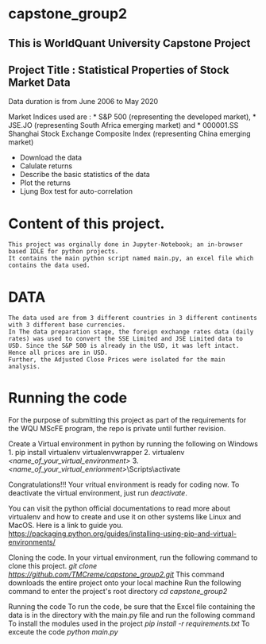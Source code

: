 # capstone_group2

## This is WorldQuant University Capstone Project 
## Project Title : Statistical Properties of Stock Market Data


Data duration is from June 2006 to May 2020


Market Indices used are : 
    * S&P 500 (representing the developed market),
    * JSE.JO (representing South Africa emerging market) and 
    * 000001.SS Shanghai Stock Exchange Composite Index (representing China emerging market)

* Download the data
* Calulate returns 
* Describe the basic statistics of the data
* Plot the returns 
* Ljung Box test for auto-correlation

# Content of this project. 
    This project was orginally done in Jupyter-Notebook; an in-browser based IDLE for python projects.
    It contains the main python script named main.py, an excel file which contains the data used. 

# DATA
    The data used are from 3 different countries in 3 different continents with 3 different base currencies. 
    In The data preparation stage, the foreign exchange rates data (daily rates) was used to convert the SSE Limited and JSE Limited data to USD. Since the S&P 500 is already in the USD, it was left intact. Hence all prices are in USD.
    Further, the Adjusted Close Prices were isolated for the main analysis. 

# Running the code
For the purpose of submitting this project as part of the requirements for the WQU MScFE program, the repo is private until further revision. 

Create a Virtual environment in python by running the following on Windows
    1. pip install virtualenv virtualenvwrapper
    2. virtualenv *<name_of_your_virtual_environment>*
    3. *<name_of_your_virtual_enrionment>*\Scripts\activate 

Congratulations!!! Your vritual environment is ready for coding now. To deactivate the virtual environment, just run *deactivate*.

You can visit the python official documentations to read more about virtualenv and how to create and use it on other systems like Linux and MacOS. Here is a link to guide you. https://packaging.python.org/guides/installing-using-pip-and-virtual-environments/ 


Cloning the code. 
    In your virtual environment, run the following command to clone this project.
    *git clone https://github.com/TMCreme/capstone_group2.git* 
    This command downloads the entire project onto your local machine 
    Run the following command to enter the project's root directory
    *cd capstone_group2* 

Running the code
    To run the code, be sure that the Excel file containing the data is in the directory with the main.py file and run the following command
    To install the modules used in the project
        *pip install -r requirements.txt* 
    To exceute the code
        *python main.py*





